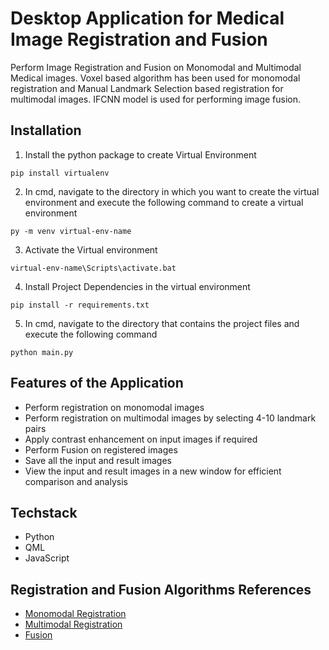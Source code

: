 # Desktop Application for Medical Image Registration and Fusion

Perform Image Registration and Fusion on Monomodal and Multimodal Medical images.
Voxel based algorithm has been used for monomodal registration and Manual Landmark Selection based registration for multimodal images.
IFCNN model is used for performing image fusion.

## Installation
1. Install the python package to create Virtual Environment
```
pip install virtualenv
```
2. In cmd, navigate to the directory in which you want to create the virtual environment and execute the following command to create a virtual environment
```
py -m venv virtual-env-name
```
3. Activate the Virtual environment
```
virtual-env-name\Scripts\activate.bat
```
4. Install Project Dependencies in the virtual environment
```
pip install -r requirements.txt
```
5. In cmd, navigate to the directory that contains the project files and execute the following command
```
python main.py
```

## Features of the Application

- Perform registration on monomodal images
- Perform registration on multimodal images by selecting 4-10 landmark pairs
- Apply contrast enhancement on input images if required
- Perform Fusion on registered images
- Save all the input and result images
- View the input and result images in a new window for efficient comparison and analysis

## Techstack

- Python
- QML
- JavaScript

## Registration and Fusion Algorithms References

- [Monomodal Registration](https://github.com/InsightSoftwareConsortium/ITKElastix/tree/master/examples)
- [Multimodal Registration](https://github.com/ashna111/multimodal-image-fusion-to-detect-brain-tumors)
- [Fusion](https://github.com/uzeful/IFCNN)